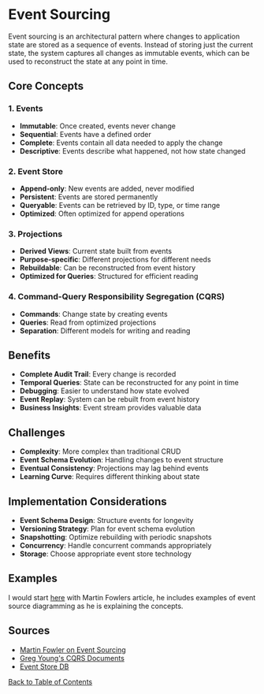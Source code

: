 # Event Sourcing

Event sourcing is an architectural pattern where changes to application state are stored as a sequence of events. Instead of storing just the current state, the system captures all changes as immutable events, which can be used to reconstruct the state at any point in time.

## Core Concepts

### 1. Events
- **Immutable**: Once created, events never change
- **Sequential**: Events have a defined order
- **Complete**: Events contain all data needed to apply the change
- **Descriptive**: Events describe what happened, not how state changed

### 2. Event Store
- **Append-only**: New events are added, never modified
- **Persistent**: Events are stored permanently
- **Queryable**: Events can be retrieved by ID, type, or time range
- **Optimized**: Often optimized for append operations

### 3. Projections
- **Derived Views**: Current state built from events
- **Purpose-specific**: Different projections for different needs
- **Rebuildable**: Can be reconstructed from event history
- **Optimized for Queries**: Structured for efficient reading

### 4. Command-Query Responsibility Segregation (CQRS)
- **Commands**: Change state by creating events
- **Queries**: Read from optimized projections
- **Separation**: Different models for writing and reading

## Benefits

- **Complete Audit Trail**: Every change is recorded
- **Temporal Queries**: State can be reconstructed for any point in time
- **Debugging**: Easier to understand how state evolved
- **Event Replay**: System can be rebuilt from event history
- **Business Insights**: Event stream provides valuable data

## Challenges

- **Complexity**: More complex than traditional CRUD
- **Event Schema Evolution**: Handling changes to event structure
- **Eventual Consistency**: Projections may lag behind events
- **Learning Curve**: Requires different thinking about state

## Implementation Considerations

- **Event Schema Design**: Structure events for longevity
- **Versioning Strategy**: Plan for event schema evolution
- **Snapshotting**: Optimize rebuilding with periodic snapshots
- **Concurrency**: Handle concurrent commands appropriately
- **Storage**: Choose appropriate event store technology

## Examples

I would start [here](https://martinfowler.com/eaaDev/EventSourcing.html) with Martin Fowlers article, he includes examples of event source diagramming as he is explaining the concepts.

## Sources

- [Martin Fowler on Event Sourcing](https://martinfowler.com/eaaDev/EventSourcing.html)
- [Greg Young's CQRS Documents](https://cqrs.files.wordpress.com/2010/11/cqrs_documents.pdf)
- [Event Store DB](https://www.eventstore.com/eventstoredb)

[Back to Table of Contents](/README.md)